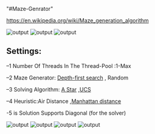 "#Maze-Genrator" 

https://en.wikipedia.org/wiki/Maze_generation_algorithm

![output](https://github.com/naor2205/Maze-Genrator/blob/master/MVP.PNG)
![output](https://github.com/naor2205/Maze-Genrator/blob/master/1.PNG)
![output](https://github.com/naor2205/Maze-Genrator/blob/master/6.png)



## Settings:
 –1 Number Of Threads In The Thread-Pool :1-Max
 
 –2 Maze Generator:  [Depth-first search](https://en.wikipedia.org/wiki/Maze_generation_algorithm#Depth-first_search) , Random
 
 –3 Solving Algorithm: [A Star](https://en.wikipedia.org/wiki/A*_search_algorithm) ,[UCS](https://en.wikipedia.org/wiki/Dijkstra%27s_algorithm)
 
 –4 Heuristic:Air Distance ,[Manhattan distance](https://en.wiktionary.org/wiki/Manhattan_distance)

 -5 is Solution Supports Diagonal (for the solver)
 
 
![output](https://github.com/naor2205/Maze-Genrator/blob/master/2.PNG)
![output](https://github.com/naor2205/Maze-Genrator/blob/master/3.PNG)
![output](https://github.com/naor2205/Maze-Genrator/blob/master/4.PNG)
![output](https://github.com/naor2205/Maze-Genrator/blob/master/5.PNG)

